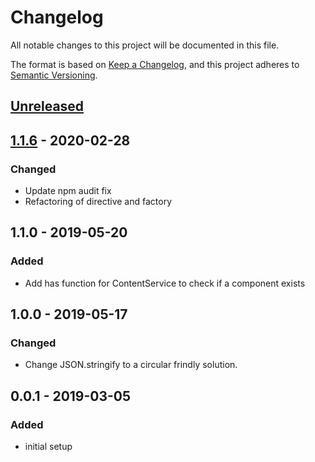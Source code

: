 # Changelog

All notable changes to this project will be documented in this file.

The format is based on [Keep a Changelog](https://keepachangelog.com/en/1.0.0/),
and this project adheres to [Semantic Versioning](https://semver.org/spec/v2.0.0.html).

## [Unreleased]

## [1.1.6] - 2020-02-28

### Changed

-   Update npm audit fix
-   Refactoring of directive and factory

## 1.1.0 - 2019-05-20

### Added

-   Add has function for ContentService to check if a component exists

## 1.0.0 - 2019-05-17

### Changed

-   Change JSON.stringify to a circular frindly solution.

## 0.0.1 - 2019-03-05

### Added

-   initial setup

[unreleased]: https://github.com/uniprank/ngx-lazy-bind
[1.1.6]: https://github.com/uniprank/ngx-lazy-bind/tree/1.1.6
